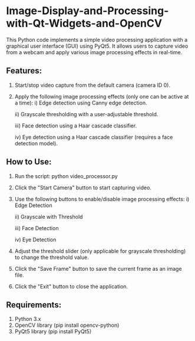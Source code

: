 # Image-Display-and-Processing-with-Qt-Widgets-and-OpenCV
This Python code implements a simple video processing application with a graphical user interface (GUI) using PyQt5. It allows users to capture video from a webcam and apply various image processing effects in real-time.

## Features:

1. Start/stop video capture from the default camera (camera ID 0).
2. Apply the following image processing effects (only one can be active at a time):
   i) Edge detection using Canny edge detection.
   
   ii) Grayscale thresholding with a user-adjustable threshold.
   
   iii) Face detection using a Haar cascade classifier.
   
   iv) Eye detection using a Haar cascade classifier (requires a face detection model).

## How to Use:

1. Run the script: python video_processor.py
2. Click the "Start Camera" button to start capturing video.
3. Use the following buttons to enable/disable image processing effects:
   i) Edge Detection
   
   ii) Grayscale with Threshold
   
   iii) Face Detection
   
   iv) Eye Detection
   
5. Adjust the threshold slider (only applicable for grayscale thresholding) to change the threshold value.
6. Click the "Save Frame" button to save the current frame as an image file.
7. Click the "Exit" button to close the application.

## Requirements:

1. Python 3.x
2. OpenCV library (pip install opencv-python)
3. PyQt5 library (pip install PyQt5)
